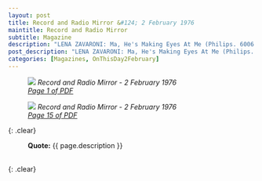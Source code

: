 ```yaml
---
layout: post
title: Record and Radio Mirror &#124; 2 February 1976
maintitle: Record and Radio Mirror
subtitle: Magazine
description: "LENA ZAVARONI: Ma, He's Making Eyes At Me (Philips. 6006 3671). Ten-year-old girl who is a regular winner on Opportunity Knocks. She's sure full of confidence, belting it out rather like a young Brenda Lee, or a less young Lulu. Nice booming sort of big- band backing, and a sure fire appeal for the mums and dads - perhaps young fans too. And an old old song as vehicle."
post_description: "LENA ZAVARONI: Ma, He's Making Eyes At Me (Philips. 6006 3671). Ten-year-old girl who is a regular winner on Opportunity Knocks. She's sure full of confidence, belting it out rather like a young Brenda Lee, or a less young Lulu. Nice booming sort of big- band backing, and a sure fire appeal for the mums and dads - perhaps young fans too. And an old old song as vehicle."
categories: [Magazines, OnThisDay2February]
---
```


<figure class="fig1">
<a href="/assets/images/magazines/1974-02-02-01-record-mirror.png"><img src="/assets/images/magazines/1974-02-02-01-record-mirror.png" class="full-width zoom-in" /></a>
<cite>Record and Radio Mirror - 2 February 1976<br /><a class="external-link" href="https://www.americanradiohistory.com/UK/Record-Mirror/70s/74/Record-Mirror-1974-02-02.pdf">Page 1 of PDF</a></cite>
</figure>

<figure class="fig2">
<a href="/assets/images/magazines/1974-02-02-15-record-mirror.png"><img src="/assets/images/magazines/1974-02-02-15-record-mirror.png" class="full-width zoom-in" /></a>
<cite>Record and Radio Mirror - 2 February 1976<br /><a class="external-link" href="https://www.americanradiohistory.com/UK/Record-Mirror/70s/74/Record-Mirror-1974-02-02.pdf#page=15">Page 15 of PDF</a></cite>
</figure>

{: .clear}

<figure class="fig3">
<strong>Quote:</strong> {{ page.description }}
</figure>

<br />{: .clear}

